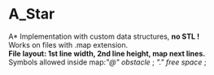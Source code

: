 # A_Star
A* Implementation with custom data structures, <b> no STL ! </b>
<br>
Works on files with .map extension.
<br>
<b>File layout: 1st line width, 2nd line height, map next lines.</b>
<br>
Symbols allowed inside map:<i>"@" obstacle </i> ; <i> "." free space</i> ;
